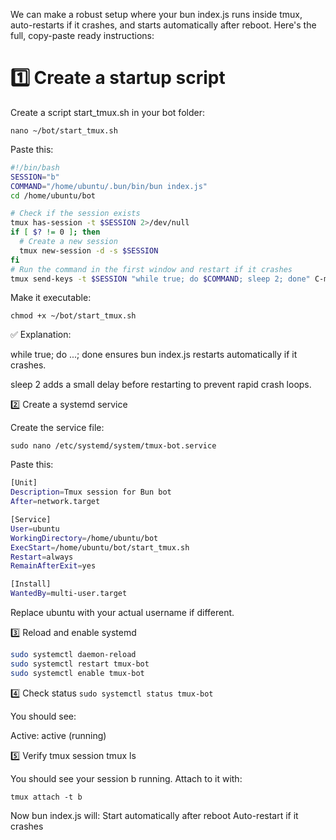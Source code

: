 We can make a robust setup where your bun index.js runs inside tmux, auto-restarts if it crashes, and starts automatically after reboot. Here's the full, copy-paste ready instructions:

# 1️⃣ Create a startup script

Create a script start_tmux.sh in your bot folder:

`nano ~/bot/start_tmux.sh`

Paste this:
```sh
#!/bin/bash
SESSION="b"
COMMAND="/home/ubuntu/.bun/bin/bun index.js"
cd /home/ubuntu/bot

# Check if the session exists
tmux has-session -t $SESSION 2>/dev/null
if [ $? != 0 ]; then
  # Create a new session
  tmux new-session -d -s $SESSION
fi
# Run the command in the first window and restart if it crashes
tmux send-keys -t $SESSION "while true; do $COMMAND; sleep 2; done" C-m
```


Make it executable:

`chmod +x ~/bot/start_tmux.sh`


✅ Explanation:

while true; do ...; done ensures bun index.js restarts automatically if it crashes.

sleep 2 adds a small delay before restarting to prevent rapid crash loops.

2️⃣ Create a systemd service

Create the service file:

`sudo nano /etc/systemd/system/tmux-bot.service`


Paste this:
```sh
[Unit]
Description=Tmux session for Bun bot
After=network.target

[Service]
User=ubuntu
WorkingDirectory=/home/ubuntu/bot
ExecStart=/home/ubuntu/bot/start_tmux.sh
Restart=always
RemainAfterExit=yes

[Install]
WantedBy=multi-user.target
```

Replace ubuntu with your actual username if different.

3️⃣ Reload and enable systemd
```sh
sudo systemctl daemon-reload
sudo systemctl restart tmux-bot
sudo systemctl enable tmux-bot
```
4️⃣ Check status
`sudo systemctl status tmux-bot`


You should see:

Active: active (running)

5️⃣ Verify tmux session
tmux ls


You should see your session b running.
Attach to it with:

`tmux attach -t b`


Now bun index.js will:
Start automatically after reboot
Auto-restart if it crashes
